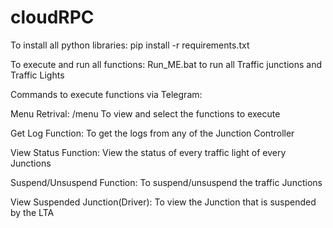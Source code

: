 # cloudRPC
To install all python libraries:
pip install -r requirements.txt

To execute and run all functions:
Run_ME.bat to run all Traffic junctions and Traffic Lights

Commands to execute functions via Telegram:

Menu  Retrival: /menu
To view and select the functions to execute

Get Log Function:
To get the logs from any of the Junction Controller

View Status Function:
View the status of every traffic light of every Junctions

Suspend/Unsuspend Function:
To suspend/unsuspend the traffic Junctions

View Suspended Junction(Driver):
To view the Junction that is suspended by the LTA

